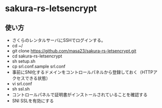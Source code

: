 # sakura-rs-letsencrypt

## 使い方

+ さくらのレンタルサーバにSSHでログインする。
+ cd ~/
+ git clone https://github.com/masa23/sakura-rs-letsencrypt.git
+ cd sakura-rs-letsencrypt
+ sh setup.sh
+ cp srl.conf.sample srl.conf
+ 事前にSNI化するドメインをコントロールパネルから登録しておく（HTTPアクセスできる状態）
+ vi srl.conf
+ sh ssl.sh
+ コントロールパネルで証明書がインストールされていることを確認する
+ SNI SSLを有効にする
